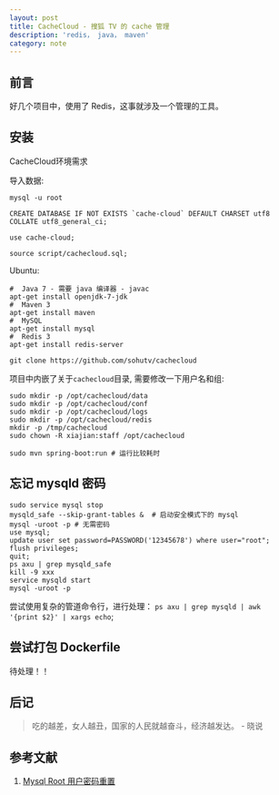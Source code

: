 ```yaml
---
layout: post
title: CacheCloud - 搜狐 TV 的 cache 管理
description: 'redis， java， maven'
category: note
---
```


## 前言

好几个项目中，使用了 Redis，这事就涉及一个管理的工具。 


## 安装

CacheCloud环境需求

导入数据: 

```
mysql -u root

CREATE DATABASE IF NOT EXISTS `cache-cloud` DEFAULT CHARSET utf8 COLLATE utf8_general_ci;

use cache-cloud;

source script/cachecloud.sql;
```

Ubuntu: 

```
#  Java 7 - 需要 java 编译器 - javac
apt-get install openjdk-7-jdk
#  Maven 3
apt-get install maven
#  MySQL
apt-get install mysql
#  Redis 3
apt-get install redis-server

git clone https://github.com/sohutv/cachecloud
```

项目中内嵌了关于`cachecloud`目录, 需要修改一下用户名和组: 

```
sudo mkdir -p /opt/cachecloud/data
sudo mkdir -p /opt/cachecloud/conf
sudo mkdir -p /opt/cachecloud/logs
sudo mkdir -p /opt/cachecloud/redis
mkdir -p /tmp/cachecloud
sudo chown -R xiajian:staff /opt/cachecloud

sudo mvn spring-boot:run # 运行比较耗时
```

## 忘记 mysqld 密码


```
sudo service mysql stop
mysqld_safe --skip-grant-tables &  # 启动安全模式下的 mysql
mysql -uroot -p # 无需密码
use mysql;
update user set password=PASSWORD('12345678') where user="root";
flush privileges;
quit;
ps axu | grep mysqld_safe 
kill -9 xxx
service mysqld start
mysql -uroot -p 
```

尝试使用复杂的管道命令行，进行处理： `ps axu | grep mysqld | awk  '{print $2}' | xargs echo`;

## 尝试打包 Dockerfile

待处理！！

## 后记

> 吃的越差，女人越丑，国家的人民就越奋斗，经济越发达。 - 晓说

## 参考文献

1. [Mysql Root 用户密码重置](http://jingyan.baidu.com/article/63f236280a11680208ab3d91.html)